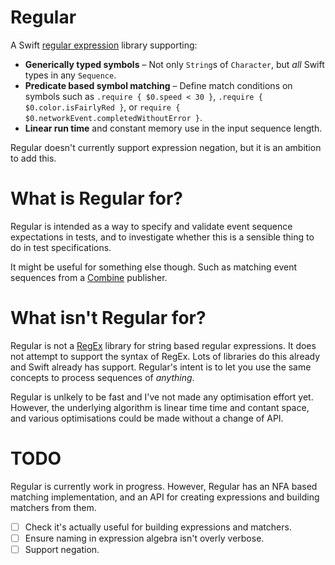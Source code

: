 # Regular

A Swift [regular expression](https://en.wikipedia.org/wiki/Regular_language) library supporting: 

* **Generically typed symbols** – Not only `String`s of `Character`, but _all_ Swift types in any `Sequence`.
* **Predicate based symbol matching** – Define match conditions on symbols such as `.require { $0.speed < 30 }`,
`.require { $0.color.isFairlyRed }`, or `require { $0.networkEvent.completedWithoutError }`.
* **Linear run time** and constant memory use in the input sequence length.

Regular doesn't currently support expression negation, but it is an ambition to add this.

# What is Regular for?

Regular is intended as a way to specify and validate event sequence expectations in tests, and to investigate whether this is a sensible 
thing to do in test specifications.

It might be useful for something else though. Such as matching event sequences from a 
[Combine](https://developer.apple.com/documentation/combine) publisher.

# What isn't Regular for?

Regular is not a [RegEx](https://en.wikipedia.org/wiki/Regular_expression) library for string based regular expressions. It does not attempt
to support the syntax of RegEx. Lots of libraries do this already and Swift already has support. Regular's intent is to let you use the same 
concepts to process sequences of _anything_.

Regular is unlkely to be fast and I've not made any optimisation effort yet. However, the underlying algorithm is linear time time and
contant space, and various optimisations could be made without a change of API.

# TODO

Regular is currently work in progress. However, Regular has an NFA based matching implementation, and an API for creating expressions 
and building matchers from them.

- [ ] Check it's actually useful for building expressions and matchers.
- [ ] Ensure naming in expression algebra isn't overly verbose.
- [ ] Support negation.
